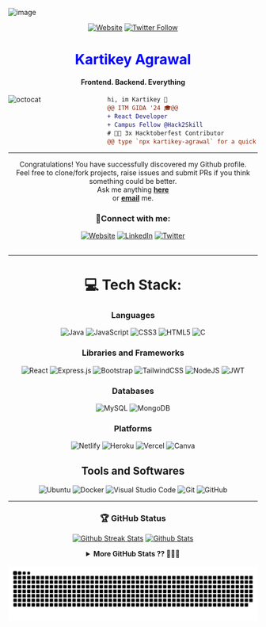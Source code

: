![image](https://github.com/user-attachments/assets/32b30e10-f02a-4c50-b699-330625698ebb)
<div align="center">
  
[![Website](https://img.shields.io/website?label=Portfolio&style=for-the-badge&url=https%3A%2F%2Fghulamyazdani.vercel.app)](https://kartikey-ag)
[![Twitter Follow](https://img.shields.io/twitter/follow/kartikey?color=1DA1F2&logo=twitter&style=for-the-badge)](https://x.com/kartikeyforyou)
</div>

<!-- SPINNING EARTH GIF -->
<!-- <img src="https://github.com/TheDudeThatCode/TheDudeThatCode/blob/master/Assets/Earth.gif" width="29px">
 -->
<h1 style="color:blue;" align="center"><strong>Kartikey Agrawal</strong></h1>
<h4 align="center">Frontend. Backend. Everything</h4>

<img align="left" width="200" src="https://i.gifer.com/3f0J.gif" alt="octocat">

```diff
hi, im Kartikey 🔮
@@ ITM GIDA '24 🎓@@
+ React Developer
+ Campus Fellow @Hack2Skill
# 👨‍💻 3x Hacktoberfest Contributor
@@ type `npx kartikey-agrawal` for a quick intro on your Terminal!🎓@@
```
------

</div>
<div align="center">
Congratulations! You have successfully discovered my Github profile. <br>
Feel free to clone/fork projects, raise issues and submit PRs if you think something could be better. <br>
Ask me anything <a href="https://github.com/kartikey2001/kartikey2001/issues/new"><b>here</b></a><br>
or <a href="mailto:kartikey.agrawal04@gmail.com"><b>email</b></a> me.

<br/>

### 🚀Connect with me:
<div align="center">
<a href="https://kartikey/app"><img alt="Website" title="Website" src="https://img.shields.io/badge/website-000000?style=for-the-badge&logo=About.me&logoColor=white"/></a>
 <a href="https://www.linkedin.com/in/kartikeyag/"><img alt="LinkedIn" title="LinkedIn" src="https://img.shields.io/badge/-LinkedIn-blue?style=for-the-badge&logo=Linkedin&logoColor=white"/></a>
  <a href="https://x.com/kartikeyforyou"><img alt="Twitter" title="Twitter" src="https://img.shields.io/badge/-Twitter-1DA1F2?style=for-the-badge&logo=twitter&logoColor=white"/></a>
  </div>
  

<br />

------
# 💻 Tech Stack:

### Languages 
![Java](https://img.shields.io/badge/java-%23ED8B00.svg?style=for-the-badge&logo=java&logoColor=white)
![JavaScript](https://img.shields.io/badge/javascript-%23323330.svg?style=for-the-badge&logo=javascript&logoColor=%23F7DF1E) 
![CSS3](https://img.shields.io/badge/css3-%231572B6.svg?style=for-the-badge&logo=css3&logoColor=white)
![HTML5](https://img.shields.io/badge/html5-%23E34F26.svg?style=for-the-badge&logo=html5&logoColor=white)
![C](https://img.shields.io/badge/c-%2300599C.svg?style=for-the-badge&logo=c&logoColor=white)

### Libraries and Frameworks
![React](https://img.shields.io/badge/react-%2320232a.svg?style=for-the-badge&logo=react&logoColor=%2361DAFB)
![Express.js](https://img.shields.io/badge/express.js-%23404d59.svg?style=for-the-badge&logo=express&logoColor=%2361DAFB) 
![Bootstrap](https://img.shields.io/badge/bootstrap-%23563D7C.svg?style=for-the-badge&logo=bootstrap&logoColor=white)
![TailwindCSS](https://img.shields.io/badge/tailwindcss-%2338B2AC.svg?style=for-the-badge&logo=tailwind-css&logoColor=white) 
![NodeJS](https://img.shields.io/badge/node.js-6DA55F?style=for-the-badge&logo=node.js&logoColor=white) 
![JWT](https://img.shields.io/badge/JWT-black?style=for-the-badge&logo=JSON%20web%20tokens) 

### Databases
![MySQL](https://img.shields.io/badge/mysql-%2300f.svg?style=for-the-badge&logo=mysql&logoColor=white)
![MongoDB](https://img.shields.io/badge/MongoDB-%234ea94b.svg?style=for-the-badge&logo=mongodb&logoColor=white)

### Platforms
<!-- ![Markdown](https://img.shields.io/badge/markdown-%23000000.svg?style=for-the-badge&logo=markdown&logoColor=white) -->
![Netlify](https://img.shields.io/badge/netlify-%23000000.svg?style=for-the-badge&logo=netlify&logoColor=#00C7B7) 
![Heroku](https://img.shields.io/badge/heroku-%23430098.svg?style=for-the-badge&logo=heroku&logoColor=white) 
![Vercel](https://img.shields.io/badge/vercel-%23000000.svg?style=for-the-badge&logo=vercel&logoColor=white) 
![Canva](https://img.shields.io/badge/Canva-%2300C4CC.svg?style=for-the-badge&logo=Canva&logoColor=white)

## Tools and Softwares
![Ubuntu](https://img.shields.io/badge/Ubuntu-E95420?style=for-the-badge&logo=ubuntu&logoColor=white)
![Docker](https://img.shields.io/badge/docker-%230db7ed.svg?style=for-the-badge&logo=docker&logoColor=white)
![Visual Studio Code](https://img.shields.io/badge/Visual%20Studio%20Code-0078d7.svg?style=for-the-badge&logo=visual-studio-code&logoColor=white)
![Git](https://img.shields.io/badge/git-%23F05033.svg?style=for-the-badge&logo=git&logoColor=white)
![GitHub](https://img.shields.io/badge/github-%23121011.svg?style=for-the-badge&logo=github&logoColor=white)

------

### 🏆 GitHub Status

<div align="center">

<p align="center">
  <a href="https://github.com/kartikey2001"><img src="https://github-readme-streak-stats.herokuapp.com?user=kartikey2001&theme=highcontrast" alt="Github Streak Stats" width="370"></a>
  <a href="https://github.com/kartikey2001"><img src="https://github-readme-stats.vercel.app/api?username=kartikey2001&theme=highcontrast&show_icons=true&count_private=true&include_all_commits=true" alt="Github Stats" width="350"></a>
</p>

</div>




<details align="center">
<br>
  <summary><b> More GitHub Stats ?? 🤫🤫🤫 </b></summary>
	
  <br />
<p align="center">
<img src="http://github-profile-summary-cards.vercel.app/api/cards/profile-details?username=kartikey2001&theme=highcontrast">
<img src="http://github-profile-summary-cards.vercel.app/api/cards/repos-per-language?username=kartikey2001&theme=highcontrast">
<img src="http://github-profile-summary-cards.vercel.app/api/cards/most-commit-language?username=kartikey2001&theme=highcontrast">
<img src="http://github-profile-summary-cards.vercel.app/api/cards/stats?username=kartikey2001&theme=highcontrast">
<img src="http://github-profile-summary-cards.vercel.app/api/cards/productive-time?username=kartikey2001&theme=highcontrast&utcOffset=8">
	
</p>
</details>

<br clear="both">

<img src="https://raw.githubusercontent.com/kartikey2001/kartikey2001/output/snake.svg" alt="Snake animation" />

###

